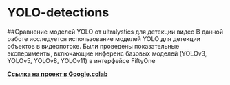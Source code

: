 # YOLO-detections
##Сравнение моделей YOLO от ultralystics для детекции видео
В данной работе исследуется использование моделей YOLO для детекции объектов в видеопотоке. Были проведены показательные эксперименты, включающие инференс базовых моделей (YOLOv3, YOLOv5, YOLOv8, YOLOv11) в интерфейсе FiftyOne

[**Ссылка на проект в Google.colab**](https://colab.research.google.com/drive/1KyMUfKO63xJUY4DnmpPULjwiMIGZEHyY#scrollTo=QaMc1TubvtUq)
